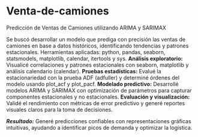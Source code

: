# Venta-de-camiones
Predicción de Ventas de Camiones utilizando ARIMA y SARIMAX

Se buscó desarrollar un modelo que prediga con precisión las ventas de camiones en base a datos históricos, identificando tendencias y patrones estacionales.
Herramientas aplicadas: python, pandas, seaborn, statsmodels, matplotlib, calendar, itertools y sys.
**Análisis exploratorio:**
Visualicé correlaciones y patrones estacionales con seaborn, matplotlib y análisis calendario (calendar).
**Pruebas estadísticas:**
Evalué la estacionariedad con la prueba ADF (adfuller) y determiné órdenes del modelo usando plot_acf y plot_pacf.
**Modelado predictivo:**
Desarrollé modelos ARIMA y SARIMAX con optimización de parámetros para capturar componentes estacionales y no estacionales.
**Evaluación y visualización:**
Validé el rendimiento con métricas de error predictivo y generé reportes visuales claros para la toma de decisiones.

***Resultado:***
Generé predicciones confiables con representaciones gráficas intuitivas, ayudando a identificar picos de demanda y optimizar la logística.
